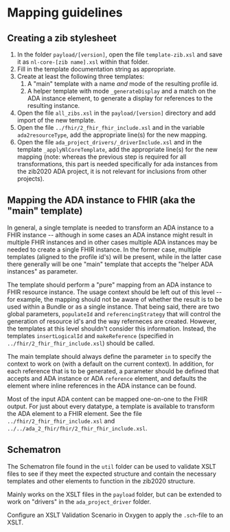 # Mapping guidelines

## Creating a zib stylesheet

1. In the folder `payload/[version]`, open the file `template-zib.xsl` and save it as `nl-core-[zib name].xsl` within that folder.
2. Fill in the template documentation string as appropriate.
3. Create at least the following three templates:
    1. A "main" template with a name _and_ mode of the resulting profile id.
    2. A helper template with mode `_generateDisplay` and a match on the ADA instance element, to generate a display for references to the resulting instance.
4. Open the file `all_zibs.xsl` in the `payload/[version]` directory and add import of the new template.
5. Open the file `../fhir/2_fhir_fhir_include.xsl` and in the variable `ada2resourceType`, add the appropriate line(s) for the new mapping.
6. Open the file `ada_project_drivers/_driverInclude.xsl` and in the template `_applyNlCoreTemplate`, add the appropriate line(s) for the new mapping (note: whereas the previous step is required for all transformations, this part is needed specifically for ada instances from the zib2020 ADA project, it is not relevant for inclusions from other projects).

## Mapping the ADA instance to FHIR (aka the "main" template)

In general, a single template is needed to transform an ADA instance to a FHIR instance -- although in some cases an ADA instance might result in multiple FHIR instances and in other cases multiple ADA instances may be needed to create a single FHIR instance. In the former case, multiple templates (aligned to the profile id's) will be present, while in the latter case there generally will be one "main" template that accepts the "helper ADA instances" as parameter.

The template should perform a "pure" mapping from an ADA instance to FHIR resource instance. The usage context should be left out of this level -- for example, the mapping should not be aware of whether the result is to be used within a Bundle or as a single instance. That being said, there are two global parameters, `populateId` and `referencingStrategy` that will control the generation of resource id's and the way referneces are created. However, the templates at this level shouldn't consider this information. Instead, the templates `insertLogicalId` and `makeReference` (specified in `../fhir/2_fhir_fhir_include.xsl`) should be called.

The main template should always define the parameter `in` to specify the context to work on (with a default on the current context). In addition, for each reference that is to be generated, a parameter should be defined that accepts and ADA instance or ADA `reference` element, and defaults the element where inline references in the ADA instance can be found.

Most of the input ADA content can be mapped one-on-one to the FHIR output. For just about every datatype, a template is available to transform the ADA element to a FHIR element. See the file `../fhir/2_fhir_fhir_include.xsl` and `../../ada_2_fhir/fhir/2_fhir_fhir_include.xsl`.

## Schematron
The Schematron file found in the `util` folder can be used to validate XSLT files to see if they meet the expected structure and contain the necessary templates and other elements to function in the zib2020 structure.

Mainly works on the XSLT files in the `payload` folder, but can be extended to work on "drivers" in the `ada_project_driver` folder.

Configure an XSLT Validation Scenario in Oxygen to apply the `.sch`-file to an XSLT.
